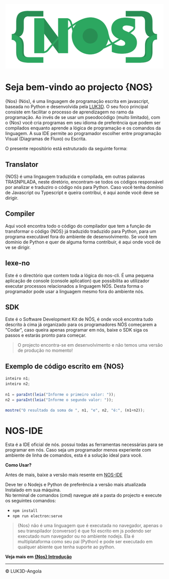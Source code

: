 ![nos-logo](logo.png)

# Seja bem-vindo ao projecto {NOS}

{Nos} (Nós), é uma linguagem de programação escrita em javascript, baseada no Python e desenvolvida pela [LUK3D](http://www.luk3d.com).
O seu foco principal consiste em facilitar o processo de aprendizagem no ramo da programação. Ao invés de se usar um pseodocódigo (muito limitado), com o {Nos} você cria programas em seu idioma de preferência que podem ser compilados enquanto aprende a lógica de programação e os comandos da linguagem. A sua IDE permite ao programador escolher entre programação Visual (Diagramas de Fluxo) ou Escrita.


O presente repositório está estruturado da seguinte forma:


## Translator
{NOS} é uma lingaugem traduzida e compilada, em outras palavras TRASNPILADA, neste diretório, encontram-se todos os códigos responsável por analizar e traduziro o código nós para Python.
Caso você tenha domínio de Javascript ou Typescript e queira contribui, é aqui aonde você deve se dirigir.


## Compiler

Aqui você encontra todo o código do compilador que tem a função de transformar o código {NOS} já traduzido traduzido para Python, para um programa executável fora do ambiente de desenvolvimento.
Se você tem domínio de Python e quer de alguma forma contribuir, é aqui onde você de ve se dirigir.

## Iexe-no

Este é o directório que contem toda a lógica do nos-cli. É uma pequena aplicação de console (console aplication) que possibilita ao utilizador executar processos relacionados a linguagem NÓS. Desta forma o programador pode usar a linguagem mesmo fora do ambiente nós.


## SDK

Este é o Software Development Kit de NÓS, é onde você encontra tudo descrito à cima já organizado para os programadores NÓS começarem a "Codar", caso queira apenas programar em nós, baixe o SDK siga os passos e estarás pronto para começar.



> O projecto encontra-se em desenvolvimento e não temos uma versão de produção no momento!

## Exemplo de código escrito em {NOS}

```JavaScript
inteiro n1;
inteiro n2;

n1 = paraInt(leia("Informe o primeiro valor: "));
n2 = paraInt(leia("Informe o segundo valor: "));

mostre("O resultado da soma de ", n1, "e", n2, "é:", (n1+n2));
```

# NOS-IDE

Esta é a IDE oficial de nós. possui todas as ferramentas necessárias para se programar em nós. Caso seja um programador menos experiente com ambiente de linha de comandos, esta é a solução ideal para você. 


**Como Usar?**

Antes de mais, baixe a versão mais resente em [NOS-IDE](https://github.com/LUK3D-Angola/Nos_IDE)

Deve ter o Nodejs e Python de preferência a versão mais atualizada Instalado em sua máquina. \
No terminal de comandos (cmd) navegue até a pasta do projecto e execute os seguintes comandos:

- `npm install`
- `npm run electron:serve`

> {Nos} não é uma linguagem que é executada no navegador, apenas o seu transpilador (conversor) é que foi escrito em js podendo ser executado num navegador ou no ambiente nodejs. Ela é multiplataforma como seu pai (Python) e pode ser executado em qualquer abiente que tenha suporte ao python. 

**Veja mais em [{Nos} Introdução](https://www.nos.luk3d.com/introduction.html)**

---

&copy; LUK3D-Angola
